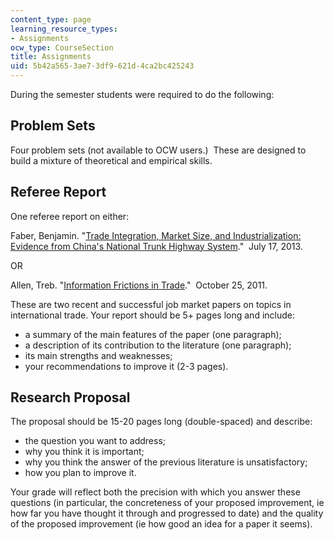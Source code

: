 ```yaml
---
content_type: page
learning_resource_types:
- Assignments
ocw_type: CourseSection
title: Assignments
uid: 5b42a565-3ae7-3df9-621d-4ca2bc425243
---
```


During the semester students were required to do the following:

Problem Sets
------------

Four problem sets (not available to OCW users.)  These are designed to build a mixture of theoretical and empirical skills.

Referee Report
--------------

One referee report on either:

Faber, Benjamin. "[Trade Integration, Market Size, and Industrialization: Evidence from China's National Trunk Highway System](http://cep.lse.ac.uk/pubs/download/dp1244.pdf)."  July 17, 2013. 

OR

Allen, Treb. "[Information Frictions in Trade](https://ideas.repec.org/a/wly/emetrp/v82y2014ip2041-2083.html)."  October 25, 2011.   

These are two recent and successful job market papers on topics in international trade. Your report should be 5+ pages long and include:

*   a summary of the main features of the paper (one paragraph);
*   a description of its contribution to the literature (one paragraph);
*   its main strengths and weaknesses;
*   your recommendations to improve it (2-3 pages).

Research Proposal
-----------------

The proposal should be 15-20 pages long (double-spaced) and describe:

*   the question you want to address;
*   why you think it is important;
*   why you think the answer of the previous literature is unsatisfactory;
*   how you plan to improve it.

Your grade will reflect both the precision with which you answer these questions (in particular, the concreteness of your proposed improvement, ie how far you have thought it through and progressed to date) and the quality of the proposed improvement (ie how good an idea for a paper it seems).